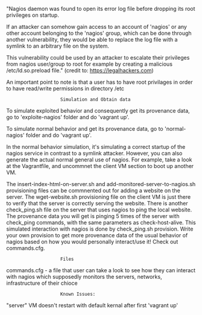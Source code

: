"Nagios daemon was found to open its error log file before dropping its root privileges on startup.

If an attacker can somehow gain access to an account of 'nagios' or any
other account belonging to the 'nagios' group, which can be done through another vulnerability,
they would be able to replace the log file with a symlink to an arbitrary file on the system.

This vulnerability could be used by an attacker to escalate their privileges
from nagios user/group to root for example by creating a malicious 
/etc/ld.so.preload file." (credit to: https://legalhackers.com)

An important point to note is that a user has to have root privilages in order to have read/write permissions in directory /etc 


						Simulation and Obtain data
To simulate exploited behavior and consequently get its provenance data, go to 'exploite-nagios' folder and do 'vagrant up'. 

To simulate normal behavior and get its provenance data, go to 'normal-nagios' folder and do 'vagrant up'. 

In the normal behavior simulation, it's simulating a correct startup of the nagios service in contrast to a
symlink attacker. However, you can also generate the actual normal general use of nagios. For example, take
a look at the Vagrantfile, and uncommnet the client VM section to boot up another VM. 

The insert-index-html-on-server.sh and add-monitored-server-to-nagios.sh provisioning files can be commnented out for adding a website on the server. The wget-website.sh provisioning file on the client VM is just there
to verify that the server is correctly serving the website. There is another check_ping.sh file on the server 
that uses nagios to ping the local website. The provenance data you will get is pinging 5 times of the server with check_ping commands, with the same parameters as check-host-alive. This simulated interaction with nagios is done by check_ping.sh provision. Write your own provision to get more provenance data of the usual behavior of nagios based on how you would personally interact/use it! Check out commands.cfg. 


						Files 
commands.cfg - a file that user can take a look to see how they can interact with nagios which supposedly monitors the servers, networks, infrastructure of their chioce


						Known Issues: 
"server" VM doesn't restart with default kernal after first 'vagrant up'

 

